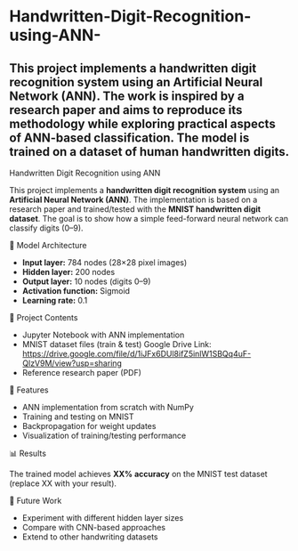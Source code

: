 # Handwritten-Digit-Recognition-using-ANN-
This project implements a handwritten digit recognition system using an Artificial Neural Network (ANN). The work is inspired by a research paper and aims to reproduce its methodology while exploring practical aspects of ANN-based classification. The model is trained on a dataset of human handwritten digits.
---

Handwritten Digit Recognition using ANN

This project implements a **handwritten digit recognition system** using an **Artificial Neural Network (ANN)**.
The implementation is based on a research paper and trained/tested with the **MNIST handwritten digit dataset**. The goal is to show how a simple feed-forward neural network can classify digits (0–9).

🧠 Model Architecture

* **Input layer:** 784 nodes (28×28 pixel images)
* **Hidden layer:** 200 nodes
* **Output layer:** 10 nodes (digits 0–9)
* **Activation function:** Sigmoid
* **Learning rate:** 0.1

📂 Project Contents

* Jupyter Notebook with ANN implementation
* MNIST dataset files (train & test)
    Google Drive Link: https://drive.google.com/file/d/1iJFx6DUl8ifZ5inlW1SBQq4uF-QlzV9M/view?usp=sharing
* Reference research paper (PDF)

🚀 Features

* ANN implementation from scratch with NumPy
* Training and testing on MNIST
* Backpropagation for weight updates
* Visualization of training/testing performance

📊 Results

The trained model achieves **XX% accuracy** on the MNIST test dataset (replace XX with your result).

🎯 Future Work

* Experiment with different hidden layer sizes
* Compare with CNN-based approaches
* Extend to other handwriting datasets
